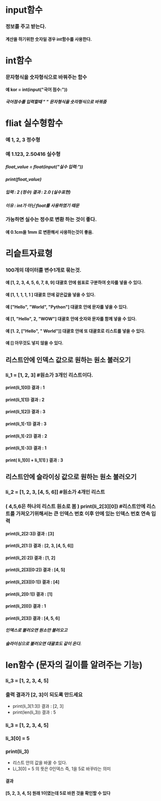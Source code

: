# input함수
### 정보를 주고 받는다.
#### 계산을 하기위한 숫자일 경우 int함수를 사용한다.
# int함수
### 문자형식을 숫자형식으로 바꿔주는 함수
#### 예 kor = int(input("국어 점수:"))
##### 국어점수를 입력할때 " " 문자형식을 숫자형식으로 바꿔줌
# fliat 실수형함수
### 예 1, 2, 3 정수형
### 예 1.123, 2.50416 실수형
##### float_value = float(input("실수 입력:"))
##### print(float_value)
##### 입력 : 2 (정수)  결과 : 2.0 (실수표현)
##### 이유 : int가 아닌 float를 사용하였기 때문
### 가능하면 실수는 정수로 변환 하는 것이 좋다.
#### 예 0.1cm을 1mm 로 변환해서 사용하는것이 좋음.
# 리슽트자료형
### 100개의 데이터를 변수1개로 묶는것.
#### 예 [1, 2, 3, 4, 5, 6, 7, 8, 9]    대괄호 안에 쉼표로 구분하여 숫자를 넣을 수 있다.
#### 예 [1, 1, 1, 1, 1 ]               대괄호 안에 같은값을 넣을 수 있다.  
#### 예 ["Hello", "World", "Python"]   대괄호 안에 문자를 넣을 수 있다.   
#### 예 [1, "Hello", 2, "WOW"]         대괄호 안에 숫자와 문자를 함께 넣을 수 있다.  
#### 예 [1. 2, ["Hello", " World"]]    대괄호 안에 또 대괄호로 리스트를 넣을 수 있다.
#### 예 []                             아무것도 넣지 않을  수 있다.
## 리스트안에 인덱스 값으로 원하는 원소 불러오기
### li_1 = [1, 2, 3] #원소가 3개인 리스트이다.
#### print(li_1[0])                             결과 : 1
#### print(li_1[1])                             결과 : 2
#### print(li_1[2])                             결과 : 3
#### print(li_1[-1])                            결과 : 3
#### print(li_1[-2])                            결과 : 2
#### print(li_1[-3])                            결과 : 1
#### print( li_1[0] + li_1[1] )                 결과 : 3
## 리스트안에 슬라이싱 값으로 원하는 원소 불러오기
### li_2 = [1, 2, 3, [4, 5, 6]] #원소가 4개인 리스트 
### ( 4,5,6은 하나의 리스트 원소로 봄 ) print(li_2[3][0]) #리스트안에 리스트를 가져오기위해서는 큰 인덱스 번호 이후 안에 있는 인덱스 번호 연속 입력
#### print(li_2[2:3])               결과 : [3]
#### print(li_2[1:])                결과 : [2, 3, [4, 5, 6]]
#### print(li_2[:2])                결과 : [1, 2]
#### print(li_2[3][0:2])            결과 : [4, 5]
#### print(li_2[3][0:1])            결과 : [4]
#### print(li_2[0:1])               결과 : [1]
#### print(li_2[0])                 결과 : 1
#### print(li_2[3])                 결과 : [4, 5, 6]
##### 인덱스로 불러오면 원소만 불러오고
##### 슬라이싱으로 불러오면 대괄호도 같이 온다.
# len함수 (문자의 길이를 알려주는 기능)
### li_3 = [1, 2, 3, 4, 5]
### 출력 결과가 [2, 3]이 되도록 만드세요
 - print(li_3[1:3])   결과 : [2, 3]
 - print(len(li_3))   결과 : 5

### li_3 = [1, 2, 3, 4, 5]
### li_3[0] = 5
### print(li_3)
- 리스트 안의 값을 바꿀 수 있다.
- Li_3[0] = 5 의 뜻은 0인덱스 즉,  1을 5로 바꾸라는 의미
#### 결과
#### [5, 2, 3, 4, 5] 원래 1이였는데 5로 바뀐 것을 확인할 수 있다
# 



